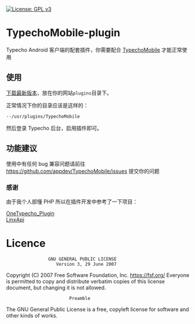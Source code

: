 [![License: GPL v3](https://img.shields.io/badge/License-GPL%20v3-blue.svg)](https://www.gnu.org/licenses/gpl-3.0)
# TypechoMobile-plugin
Typecho Android 客户端的配套插件，你需要配合 [TypechoMobile](https://github.com/appdev/TypechoMobile) 才能正常使用

## 使用
[下载最新版本](https://github.com/appdev/TypechoMobile/releases)，放在你的网站`plugins`目录下。

正常情况下你的目录应该是这样的：
```
··/usr/plugins/TypechoMobile
```

然后登录 Typecho 后台，启用插件即可。

## 功能建议
使用中有任何 bug 兼容问题请前往 https://github.com/appdev/TypechoMobile/issues 提交你的问题

### 感谢
由于我个人部懂 PHP 所以在插件开发中参考了一下项目：

[OneTypecho_Plugin](https://github.com/gogobody/OneTypecho_Plugin)  
[LinxApi](https://github.com/kirileec/LinxApi)

# Licence
                    GNU GENERAL PUBLIC LICENSE
                       Version 3, 29 June 2007

 Copyright (C) 2007 Free Software Foundation, Inc. <https://fsf.org/>
 Everyone is permitted to copy and distribute verbatim copies
 of this license document, but changing it is not allowed.

                            Preamble

  The GNU General Public License is a free, copyleft license for
software and other kinds of works.


